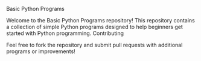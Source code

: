 Basic Python Programs

Welcome to the Basic Python Programs repository! This repository contains a collection of simple Python programs designed to help beginners get started with Python programming.
Contributing

Feel free to fork the repository and submit pull requests with additional programs or improvements!
